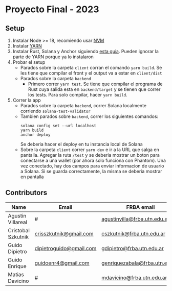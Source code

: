 # Proyecto Final - 2023

## Setup

1. Instalar Node >= 18, recomiendo usar [NVM](https://github.com/nvm-sh/nvm)
2. Instalar [YARN](https://yarnpkg.com/getting-started/install)
3. Instalar Rust, Solana y Anchor siguiendo [esta guia](https://www.anchor-lang.com/docs/installation). Pueden ignorar la parte de YARN porque ya lo instalaron
4. Probar el setup
   - Parados sobre la carpeta `client` corran el comando `yarn build`. Se les tiene que compilar el front y el output va a estar en `client/dist`
   - Parados sobre la carpeta `backend`
     - Primero correr `yarn test`. Se tiene que compilar el programa de Rust cuya salida esta en `backend/target` y se tienen que correr los tests. Para solo compilar, hacer `yarn build`.
5. Correr la app
   - Parados sobre la carpeta `backend`, correr Solana localmente corriendo `solana-test-validator`
   - Tambien parados sobre `backend`, correr los siguientes comandos:
     ```
     solana config set --url localhost
     yarn build
     anchor deploy
     ```
     Se deberia hacer el deploy en tu instancia local de Solana
   - Sobre la carpeta `client` correr `yarn dev` e ir a la URL que salga en pantalla. Agregar la ruta `/test` y se deberia mostrar un boton para conectarse a una wallet (por ahora solo funciona con Phantom). Una vez conectado, hay dos campos para enviar informacion de usuario a Solana. Si se guarda correctamente, la misma se deberia mostrar en pantalla

## Contributors

| Name               | Email                   | FRBA email                     |
| ------------------ | ----------------------- | ------------------------------ |
| Agustin Villareal  | #                       | agustinvilla@frba.utn.edu.ar   |
| Cristobal Szkutnik | crisszkutnik@gmail.com  | cszkutnik@frba.utn.edu.ar      |
| Guido Dipietro     | dipietroguido@gmail.com | gdipietro@frba.utn.edu.ar      |
| Guido Enrique      | guidoenr4@gmail.com     | genriquezabala@frba.utn.edu.ar |
| Matias Davicino    | #                       | mdavicino@frba.utn.edu.ar      |
